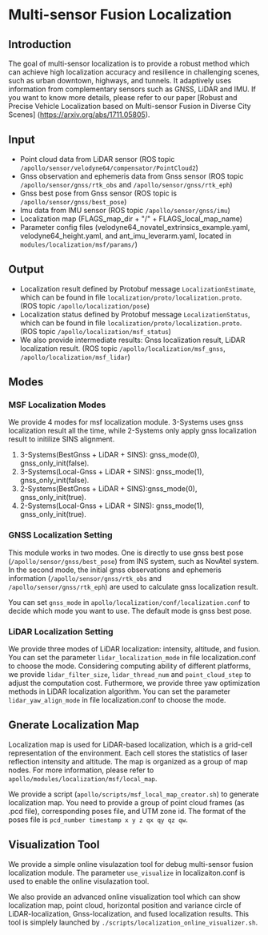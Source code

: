 # Multi-sensor Fusion Localization

## Introduction
  The goal of multi-sensor localization is to provide a robust method which can achieve high localization accuracy and resilience in challenging scenes, such as urban downtown, highways, and tunnels. It adaptively uses information from complementary sensors such as GNSS, LiDAR and IMU. If you want to know more details, please refer to our paper [Robust and Precise Vehicle Localization based on Multi-sensor Fusion in Diverse City Scenes] (https://arxiv.org/abs/1711.05805).

## Input
  * Point cloud data from LiDAR sensor (ROS topic `/apollo/sensor/velodyne64/compensator/PointCloud2`)
  * Gnss observation and ephemeris data from Gnss sensor (ROS topic `/apollo/sensor/gnss/rtk_obs` and `/apollo/sensor/gnss/rtk_eph`)
  * Gnss best pose from Gnss sensor (ROS topic is `/apollo/sensor/gnss/best_pose`)
  * Imu data from IMU sensor (ROS topic `/apollo/sensor/gnss/imu`)
  * Localization map (FLAGS_map_dir + "/" + FLAGS_local_map_name)
  * Parameter config files (velodyne64_novatel_extrinsics_example.yaml, velodyne64_height.yaml, and ant_imu_leverarm.yaml, located in `modules/localization/msf/params/`)

## Output
  * Localization result defined by Protobuf message `LocalizationEstimate`, which can be found in file `localization/proto/localization.proto`. (ROS topic `/apollo/localization/pose`)
  * Localization status defined by Protobuf message `LocalizationStatus`, which can be found in file `localization/proto/localization.proto`. (ROS topic `/apollo/localization/msf_status`)
  * We also provide intermediate results: Gnss localization result, LiDAR localization result. (ROS topic `/apollo/localization/msf_gnss`, `/apollo/localization/msf_lidar`)

## Modes

### MSF Localization Modes
  We provide 4 modes for msf localization module. 3-Systems uses gnss localization result all the time, while 2-Systems only apply gnss localization result to initilize SINS alignment.
  1. 3-Systems(BestGnss + LiDAR + SINS): gnss_mode(0), gnss_only_init(false).
  2. 3-Systems(Local-Gnss + LiDAR + SINS): gnss_mode(1), gnss_only_init(false).
  3. 2-Systems(BestGnss + LiDAR + SINS):gnss_mode(0), gnss_only_init(true).
  4. 2-Systems(Local-Gnss + LiDAR + SINS): gnss_mode(1), gnss_only_init(true).

### GNSS Localization Setting
  This module works in two modes. One is directly to use gnss best pose (`/apollo/sensor/gnss/best_pose`) from INS system, such as NovAtel system. In the second mode, the initial gnss observations and ephemeris information (`/apollo/sensor/gnss/rtk_obs` and `/apollo/sensor/gnss/rtk_eph`) are used to calculate gnss localization result.

  You can set `gnss_mode` in `apollo/localization/conf/localization.conf` to decide which mode you want to use. The default mode is gnss best pose.

### LiDAR Localization Setting
  We provide three modes of LiDAR localization: intensity, altitude, and fusion. You can set the parameter `lidar_localization_mode` in file localization.conf to choose the mode. Considering computing ability of different platforms, we provide `lidar_filter_size`, `lidar_thread_num` and `point_cloud_step` to adjust the computation cost. Futhermore, we provide three yaw optimization methods in LiDAR localization algorithm. You can set the parameter `lidar_yaw_align_mode` in file localization.conf to choose the mode.

## Gnerate Localization Map
  Localization map is used for LiDAR-based localization, which is a grid-cell representation of the environment. Each cell stores the statistics of laser reflection intensity and altitude. The map is organized as a group of map nodes. For more information, please refer to `apollo/modules/localization/msf/local_map`.

  We provide a script (`apollo/scripts/msf_local_map_creator.sh`) to generate localization map. You need to provide a group of point cloud frames (as .pcd file), corresponding poses file, and UTM zone id. The format of the poses file is `pcd_number timestamp x y z qx qy qz qw`.

## Visualization Tool
  We provide a simple online visulazation tool for debug multi-sensor fusion localization module. The parameter `use_visualize` in localizaiton.conf is used to enable the online visulazation tool.

  We also provide an advanced online visualization tool which can show localization map, point cloud, horizontal position and variance circle of LiDAR-localization, Gnss-localization, and fused localization results. This tool is simplely launched by `./scripts/localization_online_visualizer.sh`. 
